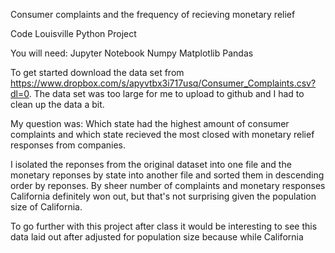 Consumer complaints and the frequency of recieving monetary relief

Code Louisville Python Project

You will need:
Jupyter Notebook
Numpy
Matplotlib
Pandas

To get started download the data set from https://www.dropbox.com/s/apyvtbx3i717usq/Consumer_Complaints.csv?dl=0.
The data set was too large for me to upload to github and I had to clean up the data a bit.

My question was: Which state had the highest amount of consumer complaints and which state recieved the most closed with monetary relief responses from companies.

I isolated the reponses from the original dataset into one file and the monetary reponses by state into another file and sorted them in descending order by reponses. By sheer number of complaints and monetary responses California definitely won out, but that's not surprising given the population size of California.

To go further with this project after class it would be interesting to see this data laid out after adjusted for population size because while California 
